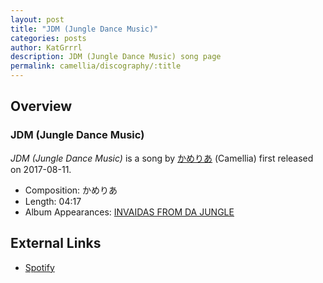 ```yaml
---
layout: post
title: "JDM (Jungle Dance Music)"
categories: posts
author: KatGrrrl
description: JDM (Jungle Dance Music) song page
permalink: camellia/discography/:title
---
```


## Overview

### JDM (Jungle Dance Music)

*JDM (Jungle Dance Music)* is a song by [かめりあ](/camellia) (Camellia) first released on 2017-08-11.

* Composition: かめりあ
* Length: 04:17
* Album Appearances: [INVAIDAS FROM DA JUNGLE](<{% link postsInclude/_posts/camellia/albums/INVAIDAS-FROM-DA-JUNGLE/2023-12-20-INVAIDAS-FROM-DA-JUNGLE.md %}>)

## External Links

* [Spotify](https://open.spotify.com/track/1xYknXa54mS4NlzIp36a6T?si=e10b6691e81c4e9e)
